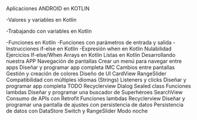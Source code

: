 Aplicaciones ANDROID en KOTLIN
  
-Valores y variables en Kotlin

-Trabajando con variables en Kotlin

-Funciones en Kotlin
-Funciones con parámetros de entrada y salida
-Instrucciones if-else en Kotlin
-Expresión when en Kotlin
Nulabilidad
Ejercicios If-else/When
Arrays en Kotlin
Listas en Kotlin
Desarrollando nuestra APP
Navegación de pantallas
Crear un menú para navegar entre apps
Diseñar y programar app completa IMC
Cambios entre pantallas
Gestión y creación de colores
Diseño de UI
CardView
RangeSlider
Compatibilidad con múltiples idiomas (Strings)
Listeners y clicks
Diseñar y programar app completa TODO
Recyclerview
Dialog
Sealed class
Funciones lambdas
Diseñar y programar una buscador de Superhéroes
SearchView
Consumo de APIs con Retrofit
Funciones lambdas
Recyclerview
Diseñar y programar una pantalla de ajustes con persistencia de datos
Persistencia de datos con DataStore
Switch y RangeSlider
Modo noche
